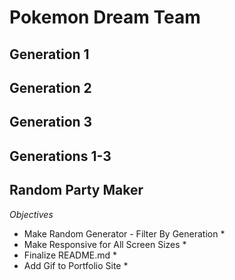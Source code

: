 # Pokemon Dream Team

## Generation 1
## Generation 2
## Generation 3
## Generations 1-3

## Random Party Maker

*Objectives*

* Make Random Generator - Filter By Generation *
* Make Responsive for All Screen Sizes *
* Finalize README.md *
* Add Gif to Portfolio Site * 